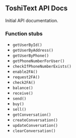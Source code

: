 ## ToshiText API Docs
Initial API documentation. 

### Function stubs

+ ``` getUserById() ```
+ ``` getUserByAddress() ```
+ ``` getUserByPhone() ``` 
+ ``` getPhoneNumberForUser() ```
+ ``` checkIfPhoneNumberExists() ```
+ ``` enable2FA() ```
+ ``` request2FA() ```
+ ``` check2FA() ```
+ ``` balance() ```
+ ``` receive() ```
+ ``` send() ```
+ ``` buy() ```
+ ``` sell() ```
+ ``` getConversation() ```
+ ``` createConversation() ```
+ ``` updateConversation() ```
+ ``` clearConversation() ```

